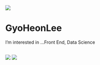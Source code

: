 <img src="https://capsule-render.vercel.app/api?type=rect&color=6699FF&height=300&section=header&textBg=Developer%20Lee&fontSize=90" />
<h1>GyoHeonLee</h1>
I’m interested in ...Front End, Data Science<br><br>

<img src="https://img.shields.io/badge/Python-3766AB?style=flat-square&logo=Python&logoColor=white"/></a>
<img src="https://img.shields.io/badge/HTML5-E34F26?style=flat-square&logo=HTML5&logoColor=white"/></a>
